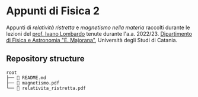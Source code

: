 # Appunti di Fisica 2
Appunti di *relatività ristretta* e *magnetismo nella materia* raccolti durante le lezioni del [prof. Ivano Lombardo](https://www.dfa.unict.it/corsi/L-30/docenti/ivano.lombardo) tenute durante l'a.a. 2022/23. [Dipartimento di Fisica e Astronomia "E. Majorana"](https://www.dfa.unict.it/), Università degli Studi di Catania.

## Repository structure
```
root
├── 📄 README.md
├── 📄 magnetismo.pdf
└── 📄 relativita_ristretta.pdf
```
